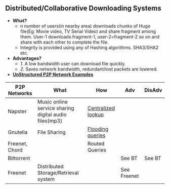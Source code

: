 ## Distributed/Collaborative Downloading Systems
- **What?** 
  - n number of users(in nearby area) downloads chunks of Huge file(Eg: Movie video, TV Serial Video) and share fragment among them. User-1 downloads fragment-1, user-2=fragment-2 so on and share with each other to complete the file.
  - Integrity is provided using any of Hashing algorithms. SHA3/SHA2 etc.
- **Advantages?**
  - *1.* A low bandwidth user can download file quickly.
  - *2.* Saves network bandwidth, redundant/lost packets are lowered.
- **[UnStructured P2P Network Examples](/Networking/OSI-Layers/Layer5/P2P_OverlayNetwork)**

|P2P Networks|What|How|Adv|DisAdv|
|---|---|---|---|---|
|Napster|Music online service sharing digital audio files(mp3)|[Centralized lookup](/Networking/OSI-Layers/Layer5/P2P_OverlayNetwork/Types_of_Overlay_Network/Unstructured_Overlay/Exchanging_data.md)|||
|Gnutella|File Sharing|[Flooding queries](/Networking/OSI-Layers/Layer5/P2P_OverlayNetwork/Types_of_Overlay_Network/Unstructured_Overlay/Exchanging_data.md)|||
|Freenet, Chord||Routed Queries|||
|Bittorrent|||See BT|See BT|
|Freenet|Distributed Storage/Retrieval system||See Freenet||
